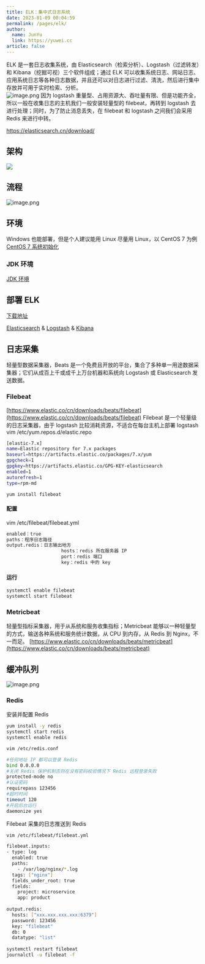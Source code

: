 ```yaml
---
title: ELK：集中式日志系统
date: 2023-01-09 00:04:59
permalink: /pages/elk/
author: 
  name: JunYu
  link: https://yuwei.cc
article: false
---
```

ELK 是一套日志收集系统，由 Elasticsearch（检索分析）、Logstash（过滤转发）和 Kibana（挖掘可视）三个软件组成；通过 ELK 可以收集系统日志、网站日志、应用系统日志等各种日志数据，并且还可以对日志进行过滤、清洗，然后进行集中存放并可用于实时检索、分析。  
![image.png](https://f.pz.al/pzal/2023/01/13/900c08cca59dc.png)
因为 logstash 重量型、占用资源大、吞吐量有限、但是功能齐全，所以一般在收集日志的主机我们一般安装轻量型的 filebeat，再转到 logstash 去进行处理；同时，为了防止消息丢失，在 filebeat 和 logstash 之间我们会采用Redis 来进行中转。

https://elasticsearch.cn/download/

## 架构
![](https://f.pz.al/pzal/2023/01/13/34ab4ec894f94.jpeg)
## 流程
![image.png](https://f.pz.al/pzal/2023/01/13/37bf88773e56b.png)
## 环境
Windows 也能部署，但是个人建议能用 Linux 尽量用 Linux，以 CentOS 7 为例
[CentOS 7 系统初始化](/pages/linux-centos)
### JDK 环境
[JDK 环境](/pages/jdk-linux)
## 部署 ELK
[下载地址](https://www.elastic.co/cn/downloads/)

[Elasticsearch](/pages/elasticsearch/) & [Logstash](/pages/logstash/) & [Kibana](/pages/kibana/)
## 日志采集
轻量型数据采集器，Beats 是一个免费且开放的平台，集合了多种单一用途数据采集器；它们从成百上千或成千上万台机器和系统向 Logstash 或 Elasticsearch 发送数据。
### Filebeat
[https://www.elastic.co/cn/downloads/beats/filebeat](https://www.elastic.co/cn/downloads/beats/filebeat)
Filebeat 是一个轻量级的日志采集器，由于 logstash 比较消耗资源，不适合在每台主机上部署 logstash
vim /etc/yum.repos.d/elastic.repo
```bash
[elastic-7.x]
name=Elastic repository for 7.x packages
baseurl=https://artifacts.elastic.co/packages/7.x/yum
gpgcheck=1
gpgkey=https://artifacts.elastic.co/GPG-KEY-elasticsearch
enabled=1
autorefresh=1
type=rpm-md
```
`yum install filebeat`
#### 配置
vim /etc/filebeat/filebeat.yml
```bash
enabled：true
paths：程序日志路径
output.redis：日志输出地方
					hosts：redis 所在服务器 IP
					port：redis 端口
					key：redis 中的 key
```
#### 运行
```bash
systemctl enable filebeat
systemctl start filebeat
```
### Metricbeat
轻量型指标采集器，用于从系统和服务收集指标；Metricbeat 能够以一种轻量型的方式，输送各种系统和服务统计数据，从 CPU 到内存，从 Redis 到 Nginx，不一而足。
[https://www.elastic.co/cn/downloads/beats/metricbeat](https://www.elastic.co/cn/downloads/beats/metricbeat)
## 缓冲队列
![image.png](https://f.pz.al/pzal/2023/01/13/d56830d3ecf9e.png)
### Redis
安装并配置 Redis 
```bash
yum install -y redis
systemctl start redis
systemctl enable redis
```
```bash
vim /etc/redis.conf

#任何地址 IP 都可以登录 Redis
bind 0.0.0.0
#关闭 Redis 保护机制否则在没有密码校验情况下 Redis 远程登录失败
protected-mode no
#认证密码
requirepass 123456
#超时时间
timeout 120
#开启后台运行
daemonize yes
```
Filebeat 采集的日志推送到 Redis
```bash
vim /etc/filebeat/filebeat.yml

filebeat.inputs:
- type: log
  enabled: true
  paths:
    - /var/log/nginx/*.log
  tags: ["nginx"]
  fields_under_root: true
  fields:
    project: microservice
    app: product
 
output.redis:
  hosts: ["xxx.xxx.xxx.xxx:6379"]
  password: 123456
  key: "filebeat"
  db: 0
  datatype: "list"
 
systemctl restart filebeat
journalctl -u filebeat -f
```
